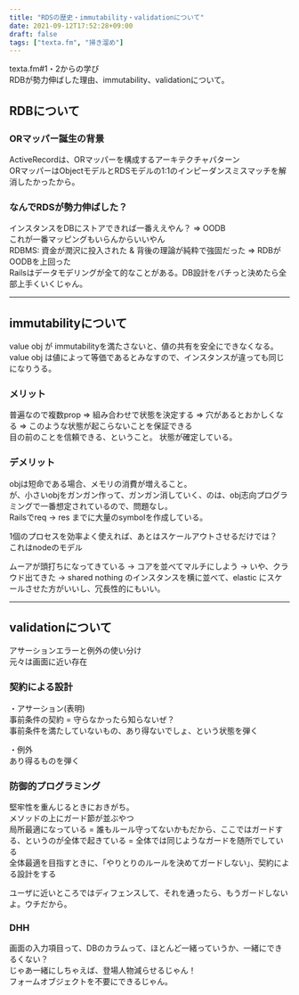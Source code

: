 ```yaml
---
title: "RDSの歴史・immutability・validationについて"
date: 2021-09-12T17:52:28+09:00
draft: false
tags: ["texta.fm", "掃き溜め"]
---
```


texta.fm#1・2からの学び  
RDBが勢力伸ばした理由、immutability、validationについて。  

<!--more-->
## RDBについて
### ORマッパー誕生の背景
ActiveRecordは、ORマッパーを構成するアーキテクチャパターン  
ORマッパーはObjectモデルとRDSモデルの1:1のインピーダンスミスマッチを解消したかったから。  

### なんでRDSが勢力伸ばした？
インスタンスをDBにストアできれば一番ええやん？ => OODB  
これが一番マッピングもいらんからいいやん  
RDBMS: 資金が潤沢に投入された & 背後の理論が純粋で強固だった => RDBがOODBを上回った  
Railsはデータモデリングが全て的なことがある。DB設計をバチっと決めたら全部上手くいくじゃん。  

---
## immutabilityについて
value obj が immutabilityを満たさないと、値の共有を安全にできなくなる。  
value obj は値によって等価であるとみなすので、インスタンスが違っても同じになりうる。  

### メリット
普遍なので複数prop => 組み合わせで状態を決定する => 穴があるとおかしくなる => このような状態が起こらないことを保証できる  
目の前のことを信頼できる、ということ。
状態が確定している。  


### デメリット
objは短命である場合、メモリの消費が増えること。  
が、小さいobjをガンガン作って、ガンガン消していく、のは、obj志向プログラミングで一番想定されているので、問題なし。    
Railsでreq -> res までに大量のsymbolを作成している。　　


1個のプロセスを効率よく使えれば、あとはスケールアウトさせるだけでは？  
これはnodeのモデル  

ムーアが頭打ちになってきている -> コアを並べてマルチにしよう -> いや、クラウド出てきた -> shared nothing のインスタンスを横に並べて、elastic にスケールさせた方がいいし、冗長性的にもいい。  

---
## validationについて
アサーションエラーと例外の使い分け  
元々は画面に近い存在  

### 契約による設計
・アサーション(表明)  
事前条件の契約 = 守らなかったら知らないぜ？  
事前条件を満たしていないもの、あり得ないでしょ、という状態を弾く  

・例外  
あり得るものを弾く  

### 防御的プログラミング
堅牢性を重んじるときにおきがち。  
メソッドの上にガード節が並ぶやつ  
局所最適になっている = 誰もルール守ってないかもだから、ここではガードする、というのが全体で起きている = 全体では同じようなガードを随所でしている  
全体最適を目指すときに、「やりとりのルールを決めてガードしない」、契約による設計をする  

ユーザに近いところではディフェンスして、それを通ったら、もうガードしないよ。ウチだから。  

### DHH
画面の入力項目って、DBのカラムって、ほとんど一緒っていうか、一緒にできるくない？  
じゃあ一緒にしちゃえば、登場人物減らせるじゃん！  
フォームオブジェクトを不要にできるじゃん。  







